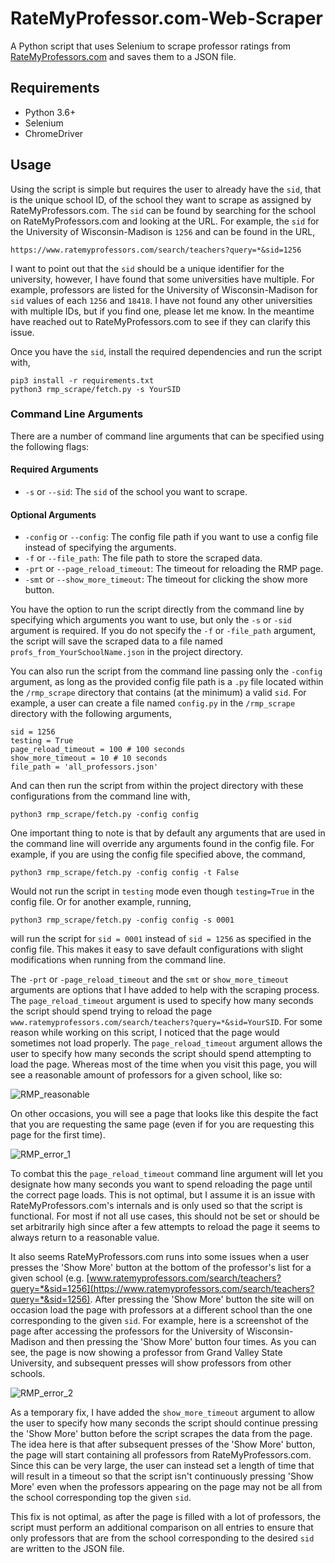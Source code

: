 # RateMyProfessor.com-Web-Scraper
A Python script that uses Selenium to scrape professor ratings from [RateMyProfessors.com](https://www.ratemyprofessors.com/) and saves them to a JSON file.

## Requirements
- Python 3.6+
- Selenium
- ChromeDriver

## Usage
Using the script is simple but requires the user to already have the `sid`, that is the unique school ID, of the school they want to scrape as assigned by RateMyProfessors.com. The `sid` can be found by searching for the school on RateMyProfessors.com and looking at the URL. For example, the `sid` for the University of Wisconsin-Madison is `1256` and can be found in the URL, 

```{bash}
https://www.ratemyprofessors.com/search/teachers?query=*&sid=1256
```

I want to point out that the `sid` should be a unique identifier for the university, however, I have found that some universities have multiple. For example, professors are listed for the University of Wisconsin-Madison for `sid` values of each `1256` and `18418`. I have not found any other universities with multiple IDs, but if you find one, please let me know. In the meantime have reached out to RateMyProfessors.com to see if they can clarify this issue.

Once you have the `sid`, install the required dependencies and run the script with,

```{bash}
pip3 install -r requirements.txt
python3 rmp_scrape/fetch.py -s YourSID
```

### Command Line Arguments

There are a number of command line arguments that can be specified using the following flags:

#### Required Arguments
- `-s` or `--sid`: The `sid` of the school you want to scrape. 

#### Optional Arguments
- `-config` or `--config`: The config file path if you want to use a config file instead of specifying the arguments.  
- `-f` or `--file_path`: The file path to store the scraped data.
- `-prt` or `--page_reload_timeout`: The timeout for reloading the RMP page.
- `-smt` or `--show_more_timeout`: The timeout for clicking the show more button.

You have the option to run the script directly from the command line by specifying which arguments you want to use, but only the `-s` or `-sid` argument is required. If you do not specify the `-f` or `-file_path` argument, the script will save the scraped data to a file named `profs_from_YourSchoolName.json` in the project directory. 

You can also run the script from the command line passing only the `-config` argument, as long as the provided config file path is a `.py` file located within the `/rmp_scrape` directory that contains (at the minimum) a valid `sid`. For example, a user can create a file named `config.py` in the `/rmp_scrape` directory with the following arguments,

```{python}
sid = 1256  
testing = True
page_reload_timeout = 100 # 100 seconds
show_more_timeout = 10 # 10 seconds
file_path = 'all_professors.json'
```

And can then run the script from within the project directory with these configurations from the command line with,

```{bash}
python3 rmp_scrape/fetch.py -config config
```
One important thing to note is that by default any arguments that are used in the command line will override any arguments found in the config file. For example, if you are using the config file specified above, the command,

```{bash}
python3 rmp_scrape/fetch.py -config config -t False
```

Would not run the script in `testing` mode even though `testing=True` in the config file. Or for another example, running,

```{bash}
python3 rmp_scrape/fetch.py -config config -s 0001
```

will run the script for `sid = 0001` instead of `sid = 1256` as specified in the config file. This makes it easy to save default configurations with slight modifications when running from the command line.

The `-prt` or `-page_reload_timeout` and the `smt` or `show_more_timeout` arguments are options that I have added to help with the scraping process. The `page_reload_timeout` argument is used to specify how many seconds the script should spend trying to reload the page `www.ratemyprofessors.com/search/teachers?query=*&sid=YourSID`. For some reason while working on this script, I noticed that the page would sometimes not load properly. The `page_reload_timeout` argument allows the user to specify how many seconds the script should spend attempting to load the page. Whereas most of the time when you visit this page, you will see a reasonable amount of professors for a given school, like so:

![RMP_reasonable](https://user-images.githubusercontent.com/72423203/210110116-e145656f-eca9-4800-86e5-fce39f0c714d.png)

On other occasions, you will see a page that looks like this despite the fact that you are requesting the same page (even if for you are requesting this page for the first time).

![RMP_error_1](https://user-images.githubusercontent.com/72423203/210110127-ae5ae40b-70f2-4a28-b6b4-811693af2a65.png)

To combat this the `page_reload_timeout` command line argument will let you designate how many seconds you want to spend reloading the page until the correct page loads. This is not optimal, but I assume it is an issue with RateMyProfessors.com's internals and is only used so that the script is functional. For most if not all use cases, this should not be set or should be set arbitrarily high since after a few attempts to reload the page it seems to always return to a reasonable value.

It also seems RateMyProfessors.com runs into some issues when a user presses the 'Show More' button at the bottom of the professor's list for a given school (e.g. [www.ratemyprofessors.com/search/teachers?query=*&sid=1256](https://www.ratemyprofessors.com/search/teachers?query=*&sid=1256). After pressing the 'Show More' button the site will on occasion load the page with professors at a different school than the one corresponding to the given `sid`. For example, here is a screenshot of the page after accessing the professors for the University of Wisconsin-Madison and then pressing the 'Show More' button four times. As you can see, the page is now showing a professor from Grand Valley State University, and subsequent presses will show professors from other schools. 
 
![RMP_error_2](https://user-images.githubusercontent.com/72423203/210110197-f4235619-e65f-4d72-b03e-163277a7726d.png)

As a temporary fix, I have added the `show_more_timeout` argument to allow the user to specify how many seconds the script should continue pressing the 'Show More' button before the script scrapes the data from the page. The idea here is that after subsequent presses of the 'Show More' button, the page will start containing all professors from RateMyProfessors.com. Since this can be very large, the user can instead set a length of time that will result in a timeout so that the script isn't continuously pressing 'Show More' even when the professors appearing on the page may not be all from the school corresponding top the given `sid`. 

This fix is not optimal, as after the page is filled with a lot of professors, the script must perform an additional comparison on all entries to ensure that only professors that are from the school corresponding to the desired `sid` are written to the JSON file.
